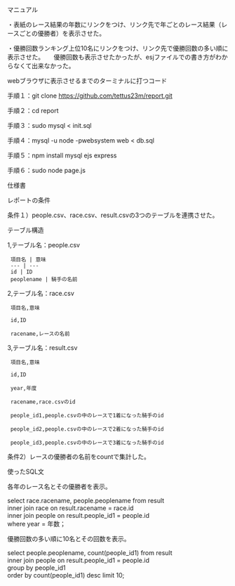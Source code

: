マニュアル

  ・表紙のレース結果の年数にリンクをつけ、リンク先で年ごとのレース結果（レースごとの優勝者）を表示させた。

  ・優勝回数ランキング上位10名にリンクをつけ、リンク先で優勝回数の多い順に表示させた。
　  優勝回数も表示させたかったが、esjファイルでの書き方がわからなくて出来なかった。

webブラウザに表示させるまでのターミナルに打つコード

手順１：git clone https://github.com/tettus23m/report.git

手順２：cd report

手順３：sudo mysql < init.sql

手順４：mysql -u node -pwebsystem web < db.sql

手順５：npm install mysql ejs express

手順６：sudo node page.js


仕様書

   レポートの条件
 
   条件１）people.csv、race.csv、result.csvの3つのテーブルを連携させた。
   
   テーブル構造
   
   1,テーブル名：people.csv

     項目名 | 意味
     --- | ---
     id | ID
     peoplename | 騎手の名前
     
     
   2,テーブル名：race.csv
   
     項目名,意味

     id,ID
     
     racename,レースの名前
     
     
   3,テーブル名：result.csv
   
     項目名,意味

     id,ID
     
     year,年度
     
     racename,race.csvのid
     
     people_id1,people.csvの中のレースで1着になった騎手のid
     
     people_id2,people.csvの中のレースで2着になった騎手のid
     
     people_id3,people.csvの中のレースで3着になった騎手のid
     
     
     
 
   条件2）レースの優勝者の名前をcountで集計した。
 
   使ったSQL文
 
   各年のレース名とその優勝者を表示。
 
   select race.racename, people.peoplename from result \
                     inner join race on result.racename = race.id \
                     inner join people on result.people_id1 = people.id \
                     where year = 年数；
                     
   優勝回数の多い順に10名とその回数を表示。

   select people.peoplename, count(people_id1) from result \
                     inner join people on result.people_id1 = people.id \
                     group by people_id1 \
                     order by count(people_id1) desc limit 10;
